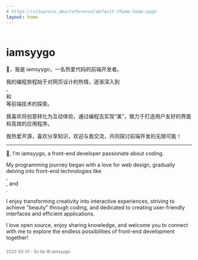 ```yaml
---
# https://vitepress.dev/reference/default-theme-home-page
layout: home
---
```


<h1 data-aos="fade-up" data-aos-duration="1500" style="margin-top: 2em;">iamsyygo</h1>

<p data-aos="fade-up" data-aos-duration="1500">👋，我是 iamsyygo，一名热爱代码的前端开发者。</p>
    <div data-aos="fade-up" data-aos-duration="1500">我的编程旅程始于对网页设计的热情，逐渐深入到
    <div class="i-logos:javascript app-icon"></div>、<div class="i-logos:vue app-icon"></div>和
    <div class="i-logos:nodejs-icon-alt app-icon"></div> 等前端技术的探索。
</div>
<p  data-aos="fade-up" data-aos-duration="1500">我喜欢将创意转化为互动体验，通过编程去实现“美”，致力于打造用户友好的界面和高效的应用程序。</p>
<p  data-aos="fade-up" data-aos-duration="1500" >我热爱开源，喜欢分享知识，欢迎与我交流，共同探讨前端开发的无限可能！</p>

<hr data-aos="fade-up" data-aos-duration="1500">

<p data-aos="fade-up" data-aos-duration="1500">👋, I'm iamsyygo, a front-end developer passionate about coding.</p>
<div data-aos="fade-up" data-aos-duration="1500">
    My programming journey began with a love for web design, gradually delving into front-end technologies like 
    <div class="i-logos:javascript app-icon"></div>, 
    <div class="i-logos:vue app-icon"></div>, and 
    <div class="i-logos:nodejs-icon-alt app-icon"></div>.
</div>
<p data-aos="fade-up" data-aos-duration="1500">I enjoy transforming creativity into interactive experiences, striving to achieve "beauty" through coding, and dedicated to creating user-friendly interfaces and efficient applications.</p>
<p data-aos="fade-up" data-aos-duration="1500">I love open source, enjoy sharing knowledge, and welcome you to connect with me to explore the endless possibilities of front-end development together!</p>

<p style="font-size: 0.8em; color: #666; margin-top: 2em;">2022-03-01 - So far © iamsyygo</p>
